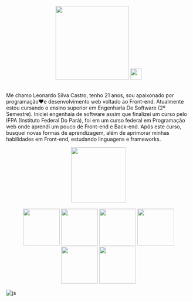 <div align="center">
  <img src="https://user-images.githubusercontent.com/72839343/180846308-653101e8-09d7-47d2-a111-c836146357a3.png" width="200px">
  <img src="https://raw.githubusercontent.com/MartinHeinz/MartinHeinz/master/wave.gif" width="30px">
</div>

</br>

<p>
  Me chamo Leonardo Silva Castro, tenho 21 anos, sou apaixonado por programação❤e desenvolvimento web voltado ao Front-end. Atualmente estou cursando o ensino superior em Engenharia De Software (2º Semestre). Iniciei engenhaia de software assim que finalizei um curso pelo IFPA (Instituto Federal Do Pará),  foi em um curso federal em Programação web onde aprendi um pouco de Front-end e Back-end. Após este curso, busquei novas formas de aprendizagem, além de aprimorar minhas habilidades em Front-end, estudando linguagens e frameworks.
</p>

<div align="center">
  <img src="https://user-images.githubusercontent.com/72839343/180845014-adab9bc4-7d6f-445b-9a05-c5f130ce2d9a.png" width="150px">
  <div>
  <br>
   <img src="https://user-images.githubusercontent.com/72839343/180846790-186447aa-6f97-4b22-999f-6b8baba8c028.png" width="100px">
   <img src="https://user-images.githubusercontent.com/72839343/180847496-051da079-4937-4d06-b98c-985ec8968b27.png" width="100px">
   <img src="https://user-images.githubusercontent.com/72839343/180848051-46180b5b-5f9e-4d0c-9a26-e94e02831a09.png" width="100px">
   <img src="https://user-images.githubusercontent.com/72839343/180848438-6b5894ac-52fc-4ea0-9230-627c755e3be5.png" width="100px">
   <img src="https://user-images.githubusercontent.com/72839343/180848807-1c38ae31-6fd0-4c54-935a-39bafe80f616.png" width="100px">
   <img src="https://user-images.githubusercontent.com/72839343/180848807-1c38ae31-6fd0-4c54-935a-39bafe80f616.png" width="100px">

  </div>
</div>


![js](https://user-images.githubusercontent.com/72839343/180850007-4ef56a6a-e3ce-441e-bd0c-13f8852adbe4.png)
